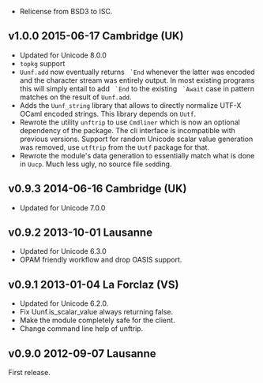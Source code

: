 

- Relicense from BSD3 to ISC.

v1.0.0 2015-06-17 Cambridge (UK)
--------------------------------

- Updated for Unicode 8.0.0
- `topkg` support
- `Uunf.add` now eventually returns `` `End`` whenever the latter was
  encoded and the character stream was entirely output. In most existing
  programs this will simply entail to add `` `End`` to the existing
  `` `Await`` case in pattern matches on the result of `Uunf.add`.
- Adds the `Uunf_string` library that allows to directly normalize UTF-X
  OCaml encoded strings. This library depends on `Uutf`.
- Rewrote the utility `unftrip` to use `Cmdliner` which is now
  an optional dependency of the package. The cli interface is
  incompatible with previous versions. Support for random
  Unicode scalar value  generation was removed, use `utftrip` from
  the `Uutf` package for that.
- Rewrote the module's data generation to essentially match what is done
  in `Uucp`. Much less ugly, no source file `sed`ding.

v0.9.3 2014-06-16 Cambridge (UK)
--------------------------------

- Updated for Unicode 7.0.0

v0.9.2 2013-10-01 Lausanne
--------------------------

- Updated for Unicode 6.3.0
- OPAM friendly workflow and drop OASIS support.

v0.9.1 2013-01-04 La Forclaz (VS)
---------------------------------

- Updated for Unicode 6.2.0.
- Fix Uunf.is_scalar_value always returning false.
- Make the module completely safe for the client.
- Change command line help of unftrip.

v0.9.0 2012-09-07 Lausanne
--------------------------

First release.
